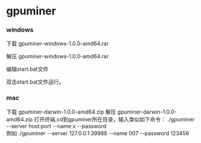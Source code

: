 # gpuminer

### windows

下载 gpuminer-windows-1.0.0-amd64.rar

解压 gpuminer-windows-1.0.0-amd64.rar

编辑start.bat文件

双击start.bat文件运行。
### mac
下载 gpuminer-darwin-1.0.0-amd64.zip
解压 gpuminer-darwin-1.0.0-amd64.zip
打开终端,cd到gpuminer所在目录，输入类似如下命令：
./gpuminer --server host:port --name x --password  
例如
./gpuminer --server 127.0.0.1:39988 --name 007 --password  123456


